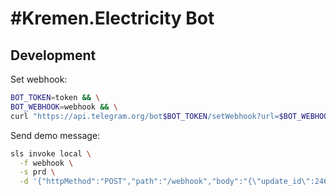 # #Kremen.Electricity Bot

## Development

Set webhook:

```bash
BOT_TOKEN=token && \
BOT_WEBHOOK=webhook && \
curl "https://api.telegram.org/bot$BOT_TOKEN/setWebhook?url=$BOT_WEBHOOK"
```

Send demo message:

```bash
sls invoke local \
  -f webhook \
  -s prd \
  -d '{"httpMethod":"POST","path":"/webhook","body":"{\"update_id\":246644438,\"message\":{\"message_id\":76,\"from\":{\"id\":1801040},\"chat\":{\"id\":1801040},\"date\":1584270799,\"text\":\"/start\"}}"}'
```
